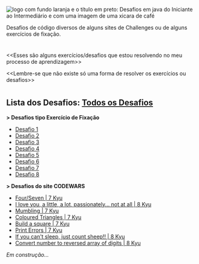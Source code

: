 ![logo com fundo laranja e o título em preto: Desafios em java do Iniciante ao Intermediário e com uma imagem de uma xicara de café](https://user-images.githubusercontent.com/77463370/201490912-bee87527-6bf1-4d6f-9e61-f82a814eca17.png)

Desafios de código diversos de alguns sites de Challenges ou de alguns exercícios de fixação.
#

<<Esses são alguns exercícios/desafios que estou resolvendo no meu processo de aprendizagem>>

<<Lembre-se que não existe só uma forma de resolver os exercícios ou desafios>>
#
## Lista dos Desafios: [Todos os Desafios](https://github.com/AyneNatal/Desafios-de-Codigo-em-JAVA-Nivel-Iniciante-a-Intermediario-/tree/main/src/desafios)


**> Desafios tipo Exercício de Fixação**
* [Desafio 1](https://github.com/AyneNatal/Desafios-de-Codigo-em-JAVA-Nivel-Iniciante-a-Intermediario-/blob/main/src/desafios/diversos/Desafio1.java)
* [Desafio 2](https://github.com/AyneNatal/Desafios-de-Codigo-em-JAVA-Nivel-Iniciante-a-Intermediario-/blob/main/src/desafios/diversos/Desafio2.java)
* [Desafio 3](https://github.com/AyneNatal/Desafios-de-Codigo-em-JAVA-Nivel-Iniciante-a-Intermediario-/blob/main/src/desafios/diversos/Desafio3.java)
* [Desafio 4](https://github.com/AyneNatal/Desafios-de-Codigo-em-JAVA-Nivel-Iniciante-a-Intermediario-/blob/main/src/desafios/diversos/Desafio4.java)
* [Desafio 5](https://github.com/AyneNatal/Desafios-de-Codigo-em-JAVA-Nivel-Iniciante-a-Intermediario-/blob/main/src/desafios/diversos/Desafio5.java)
* [Desafio 6](https://github.com/AyneNatal/Desafios-de-Codigo-em-JAVA-Nivel-Iniciante-a-Intermediario-/blob/main/src/desafios/diversos/Desafio6.java)
* [Desafio 7](https://github.com/AyneNatal/Desafios-de-Codigo-em-JAVA-Nivel-Iniciante-a-Intermediario-/blob/main/src/desafios/diversos/Desafio7.java)
* [Desafio 8](https://github.com/AyneNatal/Desafios-de-Codigo-em-JAVA-Nivel-Iniciante-a-Intermediario-/blob/main/src/desafios/diversos/Desafio8.java)


**> Desafios do site CODEWARS**
* [Four/Seven | 7 Kyu](https://github.com/AyneNatal/Desafios-de-Codigo-em-JAVA-Nivel-Iniciante-a-Intermediario-/blob/main/src/desafios/codewars/Codewars1.java)
* [I love you, a little, a lot, passionately... not at all | 8 Kyu](https://github.com/AyneNatal/Desafios-de-Codigo-em-JAVA-Nivel-Iniciante-a-Intermediario-/blob/main/src/desafios/codewars/Codewars2.java)
* [Mumbling | 7 Kyu](https://github.com/AyneNatal/Desafios-de-Codigo-em-JAVA-Nivel-Iniciante-a-Intermediario-/blob/main/src/desafios/codewars/Codewars3.java)
* [Coloured Triangles | 7 Kyu](https://github.com/AyneNatal/Desafios-de-Codigo-em-JAVA-Nivel-Iniciante-a-Intermediario-/blob/main/src/desafios/codewars/Codewars4.java)
* [Build a square | 7 Kyu](https://github.com/AyneNatal/Desafios-de-Codigo-em-JAVA-Nivel-Iniciante-a-Intermediario-/blob/main/src/desafios/codewars/Codewars5.java)
* [Print Errors | 7 Kyu](https://github.com/AyneNatal/Desafios-de-Codigo-em-JAVA-Nivel-Iniciante-a-Intermediario-/blob/main/src/desafios/codewars/Codewars6.java)
* [If you can't sleep, just count sheep!! | 8 Kyu](https://github.com/AyneNatal/Desafios-de-Codigo-em-JAVA-Nivel-Iniciante-a-Intermediario-/blob/main/src/desafios/codewars/Codewars7.java)
* [Convert number to reversed array of digits | 8 Kyu](https://github.com/AyneNatal/Desafios-de-Codigo-em-JAVA-Nivel-Iniciante-a-Intermediario-/blob/main/src/desafios/codewars/Codewars8.java)

*Em construção...*
